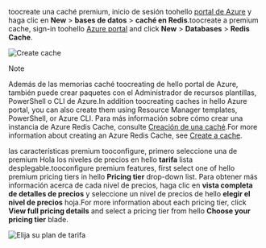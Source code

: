 <span data-ttu-id="406bb-101">toocreate una caché premium, inicio de sesión toohello [portal de Azure](https://portal.azure.com) y haga clic en **New** > **bases de datos** > **caché en Redis**.</span><span class="sxs-lookup"><span data-stu-id="406bb-101">toocreate a premium cache, sign-in toohello [Azure portal](https://portal.azure.com) and click **New** > **Databases** > **Redis Cache**.</span></span>

![Create cache](media/redis-cache-premium-create/redis-cache-new-cache-menu.png)

> [!NOTE]
> <span data-ttu-id="406bb-103">Además de las memorias caché toocreating de hello portal de Azure, también puede crear paquetes con el Administrador de recursos plantillas, PowerShell o CLI de Azure.</span><span class="sxs-lookup"><span data-stu-id="406bb-103">In addition toocreating caches in hello Azure portal, you can also create them using Resource Manager templates, PowerShell, or Azure CLI.</span></span> <span data-ttu-id="406bb-104">Para más información sobre cómo crear una instancia de Azure Redis Cache, consulte [Creación de una caché](../articles/redis-cache/cache-dotnet-how-to-use-azure-redis-cache.md#create-a-cache).</span><span class="sxs-lookup"><span data-stu-id="406bb-104">For more information about creating an Azure Redis Cache, see [Create a cache](../articles/redis-cache/cache-dotnet-how-to-use-azure-redis-cache.md#create-a-cache).</span></span>
> 
> 

<span data-ttu-id="406bb-105">las características premium tooconfigure, primero seleccione una de premium Hola los niveles de precios en hello **tarifa** lista desplegable.</span><span class="sxs-lookup"><span data-stu-id="406bb-105">tooconfigure premium features, first select one of hello premium pricing tiers in hello **Pricing tier** drop-down list.</span></span> <span data-ttu-id="406bb-106">Para obtener más información acerca de cada nivel de precios, haga clic en **vista completa de detalles de precios** y seleccione un nivel de precios de hello **elegir el nivel de precios** hoja.</span><span class="sxs-lookup"><span data-stu-id="406bb-106">For more information about each pricing tier, click **View full pricing details** and select a pricing tier from hello **Choose your pricing tier** blade.</span></span>

![Elija su plan de tarifa](media/redis-cache-premium-create/redis-cache-premium-pricing-tier.png)

